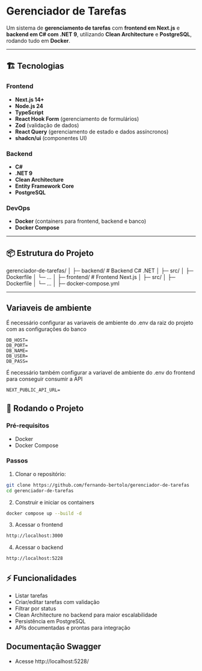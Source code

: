 # Gerenciador de Tarefas

Um sistema de **gerenciamento de tarefas** com **frontend em Next.js** e **backend em C# com .NET 9**, utilizando **Clean Architecture** e **PostgreSQL**, rodando tudo em **Docker**.

---

## 🏗️ Tecnologias

### Frontend
- **Next.js 14+**
- **Node.js 24**
- **TypeScript**
- **React Hook Form** (gerenciamento de formulários)
- **Zod** (validação de dados)
- **React Query** (gerenciamento de estado e dados assíncronos)
- **shadcn/ui** (componentes UI)

### Backend
- **C#**
- **.NET 9**
- **Clean Architecture**
- **Entity Framework Core**
- **PostgreSQL**

### DevOps
- **Docker** (containers para frontend, backend e banco)
- **Docker Compose**

---

## 📦 Estrutura do Projeto

gerenciador-de-tarefas/
│
├─ backend/ # Backend C# .NET
│ ├─ src/
│ ├─ Dockerfile
│ └─ ...
│
├─ frontend/ # Frontend Next.js
│ ├─ src/
│ ├─ Dockerfile
│ └─ ...
│
├─ docker-compose.yml

---
## Variaveis de ambiente

É necessário configurar as variaveis de ambiente do .env da raiz do projeto com as configurações do banco

```
DB_HOST=
DB_PORT=
DB_NAME=
DB_USER=
DB_PASS=
```

É necessário também configurar a variavel de ambiente do .env do frontend para conseguir consumir a API

```
NEXT_PUBLIC_API_URL=
```

## 🚀 Rodando o Projeto

### Pré-requisitos
- Docker
- Docker Compose

### Passos

1. Clonar o repositório:

```bash
git clone https://github.com/fernando-bertolo/gerenciador-de-tarefas
cd gerenciador-de-tarefas
```

2. Construir e iniciar os containers

```bash
docker compose up --build -d
```

3. Acessar o frontend

```bash
http://localhost:3000
```

4. Acessar o backend

```bash
http://localhost:5228
```

## ⚡ Funcionalidades

- Listar tarefas
- Criar/editar tarefas com validação
- Filtrar por status
- Clean Architecture no backend para maior escalabilidade
- Persistência em PostgreSQL
- APIs documentadas e prontas para integração


## Documentação Swagger

- Acesse http://localhost:5228/
